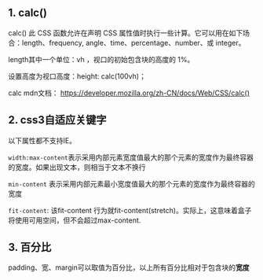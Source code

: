 ## 1. calc()

calc() 此 CSS 函数允许在声明 CSS 属性值时执行一些计算。它可以用在如下场合：length、frequency, angle、time、percentage、number、或 integer。

length其中一个单位：vh ，视口的初始包含块的高度的 1%。

设置高度为视口高度：height: calc(100vh)；

calc mdn文档：
https://developer.mozilla.org/zh-CN/docs/Web/CSS/calc()

## 2. css3自适应关键字

以下属性都不支持IE。

`width:max-content`表示采用内部元素宽度值最大的那个元素的宽度作为最终容器的宽度。如果出现文本，则相当于文本不换行

`min-content` 表示采用内部元素最小宽度值最大的那个元素的宽度作为最终容器的宽度

 `fit-content`: 该fit-content 行为就fit-content(stretch)。实际上，这意味着盒子将使用可用空间，但不会超过max-content.

## 3. 百分比

padding、宽、margin可以取值为百分比，以上所有百分比相对于包含块的**宽度**
